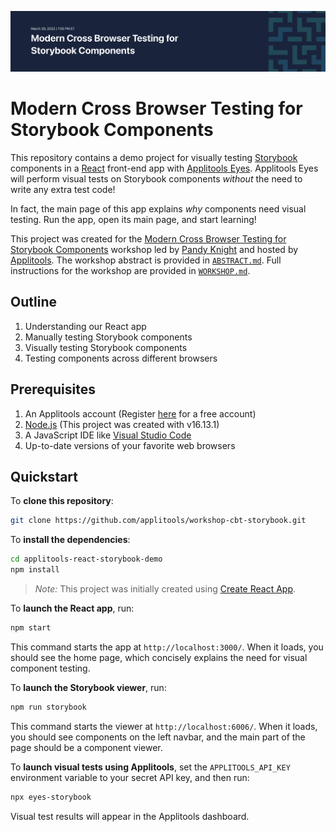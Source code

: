 ![Cross Browser Testing for Storybook Components](images/cbt-storybook-banner.png)

# Modern Cross Browser Testing for Storybook Components

This repository contains a demo project for visually testing
[Storybook](https://storybook.js.org/) components
in a [React](https://reactjs.org/) front-end app
with [Applitools Eyes](https://applitools.com/products-eyes/).
Applitools Eyes will perform visual tests on Storybook components
*without* the need to write any extra test code!

In fact, the main page of this app explains *why* components need visual testing.
Run the app, open its main page, and start learning!

This project was created for the
[Modern Cross Browser Testing for Storybook Components](http://applitools.info/vbm) workshop
led by [Pandy Knight](https://twitter.com/AutomationPanda)
and hosted by [Applitools](https://applitools.com/).
The workshop abstract is provided in [`ABSTRACT.md`](ABSTRACT.md).
Full instructions for the workshop are provided in [`WORKSHOP.md`](WORKSHOP.md).


## Outline

1. Understanding our React app
2. Manually testing Storybook components
3. Visually testing Storybook components
4. Testing components across different browsers


## Prerequisites

1. An Applitools account (Register [here](https://auth.applitools.com/users/register) for a free account)
2. [Node.js](https://nodejs.org/en/) (This project was created with v16.13.1)
3. A JavaScript IDE like [Visual Studio Code](https://code.visualstudio.com/docs/languages/javascript)
4. Up-to-date versions of your favorite web browsers


## Quickstart

To **clone this repository**:

```bash
git clone https://github.com/applitools/workshop-cbt-storybook.git
```

To **install the dependencies**:

```bash
cd applitools-react-storybook-demo
npm install
```

> *Note:*
> This project was initially created using
> [Create React App](https://github.com/facebook/create-react-app).

To **launch the React app**, run:

```bash
npm start
```

This command starts the app at `http://localhost:3000/`.
When it loads, you should see the home page,
which concisely explains the need for visual component testing.

To **launch the Storybook viewer**, run:

```bash
npm run storybook
```

This command starts the viewer at `http://localhost:6006/`.
When it loads, you should see components on the left navbar,
and the main part of the page should be a component viewer.

To **launch visual tests using Applitools**,
set the `APPLITOOLS_API_KEY` environment variable to your secret API key,
and then run:

```bash
npx eyes-storybook
```

Visual test results will appear in the Applitools dashboard.
